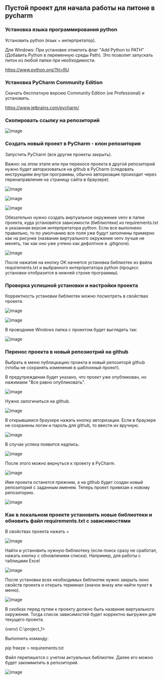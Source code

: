 ## Пустой проект для начала работы на питоне в pycharm

### Установка языка программирования python
Установить python (язык + интерпретатор).

Для Windows: При установке отметить флаг "Add Python to PATH" (Добавить Python в переменную среды Path). Это позволит запускать питон из любой папки при необходимости.

https://www.python.org/?hl=RU

### Установка PyCharm Community Edition
Скачать бесплатную версию Community Edition (не Professional) и установить.

https://www.jetbrains.com/pycharm/

### Скопировать ссылку на репозиторий
![image](https://github.com/ekviro/template_python_pycharm/assets/46021781/0b46512f-9507-491c-972e-e99951e7340e)

### Создать новый проект в PyCharm - клон репозитория
Запустить PyCharm (все другие проекты закрыть).

Важно: на этом этапе или при переносе проекта в другой репозиторий нужно будет авторизоваться на github в PyCharm (следовать инструкциям внутри программы, обычно авторизация проиходит через перенаправление на страницу сайта в браузере).

![image](https://github.com/ekviro/template_python_pycharm/assets/46021781/f4f21e98-fad4-4b12-ab51-071d80a3fb7a)

![image](https://github.com/ekviro/template_python_pycharm/assets/46021781/ce492304-ecd3-4fee-92f2-59d1e9cdb2d2)

![image](https://github.com/ekviro/template_python_pycharm/assets/46021781/49895ce7-265e-400c-8792-99ccd36fe4d5)


Обязательно нужно создать виртуальное окружение venv в папке проекта, куда установятся зависимости (библиотеки) из requirements.txt и указанная версия интерпретатора python. Если все выполнено правильно, то по умолчанию все поля уже будут заполнены примерно как на рисунке (название виртуального окружения venv лучше не менять, так как оно уже учтено как дефолтное в .gitignore).

![image](https://github.com/ekviro/template_python_pycharm/assets/46021781/510b03ab-3e13-4c66-93b2-3580e9824c58)

После нажатия на кнопку ОК начнется установка библиотек из файла requirements.txt и выбранного интерпретатора python (процесс установки отобразится в нижней строке программы).

### Проверка успешной установки и настройки проекта
Корректность установки библиотек можно посмотреть в свойствах проекта.

![image](https://github.com/ekviro/template_python_pycharm/assets/46021781/1a37e511-632d-4d23-9ed1-494b5ff44346)

![image](https://github.com/ekviro/template_python_pycharm/assets/46021781/0adbe855-c96a-4373-9337-bb9ca77edacb)

В проводнике Windows папка с проектом будет выглядеть так:

![image](https://github.com/ekviro/template_python_pycharm/assets/46021781/45e35ae4-7cbc-4882-aebb-8df2367b6a84)

### Перенос проекта в новый репозиотрий на github
Выбрать в меню публицкацию проекта в новый репозиторй github (чтобы не сохранять изменения в шаблонный проект).

В предупреждении будет указано, что проект уже опубликован, но нажимаем "Все равно опубликовать".

![image](https://github.com/ekviro/template_python_pycharm/assets/46021781/190f6432-65ee-469e-9634-e61493976154)

Нужно залогиниться на github.

![image](https://github.com/ekviro/template_python_pycharm/assets/46021781/954bcd7d-9bd6-44a7-bc47-a6b2de0d8122)

В открывшемся браузере нажать кнопку авторизации. Если в браузере не сохранены логин и пароль для github, то ввести их вручную.

![image](https://github.com/ekviro/template_python_pycharm/assets/46021781/382082c0-06e0-4866-aa7f-c1ce45242b80)

В случае успеха появится надпись.

![image](https://github.com/ekviro/template_python_pycharm/assets/46021781/d8e2d612-08ba-4ca8-b1d7-7fff1d873b96)

После этого можно вернуться к проекту в PyCharm.

![image](https://github.com/ekviro/template_python_pycharm/assets/46021781/c92c7939-9ad5-485a-9456-8a34c9087c04)

Имя проекта останется прежним, а на github будет создан новый репозиторий с заданным именем. Теперь проект привязан к новому репозиторию.

![image](https://github.com/ekviro/template_python_pycharm/assets/46021781/8c55363e-f726-4bfa-a39a-fc2ecfaba214)






### Как в локальном проекте установить новые библиотеки и обновить файл requirements.txt с зависимостями
В свойствах проекта нажать +

![image](https://github.com/ekviro/template_python_pycharm/assets/46021781/4fe6e6af-f3cc-47e7-9a5c-c1adf64891b9)

Найти и установить нужную библиотеку (если поиск сразу не сработал, нажать кнопку с обновлением списка). Например, для работы с таблицами Excel

![image](https://github.com/ekviro/template_python_pycharm/assets/46021781/7091937f-e4c2-4a51-bdf4-05e7e0e64f14)

После установки всех необходимых библиотек нужно закрыть окно свойств проекта и открыть терминал (значок внизу или найти пункт в меню).

![image](https://github.com/ekviro/template_python_pycharm/assets/46021781/bedd1b94-3011-4625-a741-4dc0d2b23f8b)

В скобках перед путем к проекту должно быть название виртуального окружения. Тогда список зависимостей будет корректно выгружен для текущего проекта.

(venv) C:\project_1>

Выполнить команду:

pip freeze > requirements.txt

Файл перепишется с учетом актуальных библиотек. Далее его можно будет закоммитить в репозиторий.

![image](https://github.com/ekviro/template_python_pycharm/assets/46021781/92269424-b4a4-43bc-908c-8b600c990d44)























